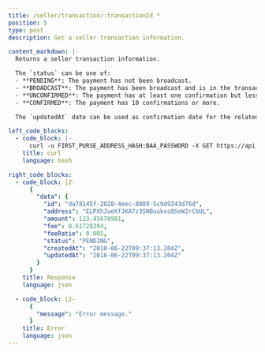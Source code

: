 ```yaml
---
title: /seller/transaction/:transactionId *
position: 5
type: post
description: Get a seller transaction information.

content_markdown: |-
  Returns a seller transaction information.

  The `status` can be one of:
  - **PENDING**: The payment has not been broadcast.
  - **BROADCAST**: The payment has been broadcast and is in the transactions pool.
  - **UNCONFIRMED**: The payment has at least one confirmation but less than 10 confirmations.
  - **CONFIRMED**: The payment has 10 confirmations or more.

  The `updatedAt` date can be used as confirmation date for the related transaction.

left_code_blocks:
  - code_block: |-
      curl -u FIRST_PURSE_ADDRESS_HASH:BAA_PASSWORD -X GET https://api.electraproject.org/seller/transaction/da78145f-2028-4eec-8009-5c9d9343d76d
    title: curl
    language: bash

right_code_blocks:
  - code_block: |2-
      {
        "data": {
          "id": "da78145f-2028-4eec-8009-5c9d9343d76d",
          "address": "ELPXhJueXfJKA7z3SNBuukxcQSeW2rCbUL",
          "amount": 123.45678901,
          "fee": 0.61728394,
          "feeRatio": 0.005,
          "status": "PENDING",
          "createdAt": "2018-06-22T09:37:13.204Z",
          "updatedAt": "2018-06-22T09:37:13.204Z"
        }
      }
    title: Response
    language: json

  - code_block: |2-
      {
        "message": "Error message."
      }
    title: Error
    language: json
---
```

